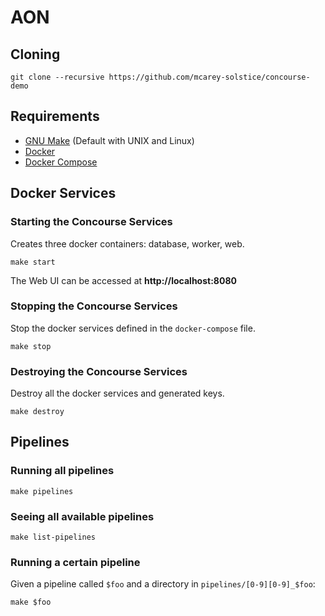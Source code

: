 # AON

## Cloning
```
git clone --recursive https://github.com/mcarey-solstice/concourse-demo
```

## Requirements
- [GNU Make](https://www.gnu.org/software/make/) (Default with UNIX and Linux)
- [Docker](https://www.docker.com/)
- [Docker Compose](https://docs.docker.com/compose/)

## Docker Services

### Starting the Concourse Services
Creates three docker containers: database, worker, web.
```
make start
```

The Web UI can be accessed at __http://localhost:8080__

### Stopping the Concourse Services
Stop the docker services defined in the `docker-compose` file.
```
make stop
```

### Destroying the Concourse Services
Destroy all the docker services and generated keys.
```
make destroy
```

## Pipelines

### Running all pipelines
```
make pipelines
```

### Seeing all available pipelines
```
make list-pipelines
```

### Running a certain pipeline
Given a pipeline called `$foo` and a directory in `pipelines/[0-9][0-9]_$foo`:
```
make $foo
```
